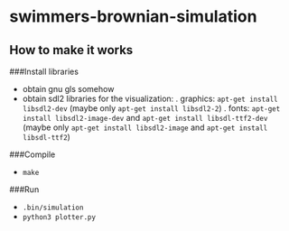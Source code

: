 # swimmers-brownian-simulation

## How to make it works

###Install libraries
- obtain gnu gls somehow
- obtain sdl2 libraries for the visualization:
. graphics: ```apt-get install libsdl2-dev``` (maybe only ```apt-get install libsdl2-2```)
. fonts: ```apt-get install libsdl2-image-dev``` and ```apt-get install libsdl-ttf2-dev``` (maybe only ```apt-get install libsdl2-image``` and ```apt-get install libsdl-ttf2```)

###Compile
-   ```make```

###Run
-   ```.bin/simulation```
-   ```python3 plotter.py```
